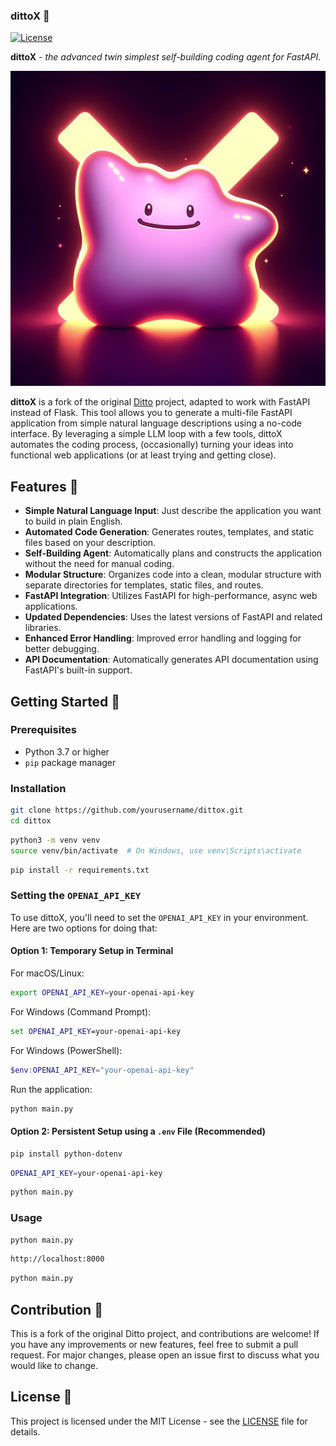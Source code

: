 ### dittoX 🚀

[![License](https://img.shields.io/github/license/faseeu/dittox)](LICENSE)

**dittoX** - *the advanced twin simplest self-building coding agent for FastAPI*.


![Image Description](ditto.png)

**dittoX** is a fork of the original [Ditto](https://github.com/yoheinakajima/ditto) project, adapted to work with FastAPI instead of Flask. This tool allows you to generate a multi-file FastAPI application from simple natural language descriptions using a no-code interface. By leveraging a simple LLM loop with a few tools, dittoX automates the coding process, (occasionally) turning your ideas into functional web applications (or at least trying and getting close).

## Features 🌟

- **Simple Natural Language Input**: Just describe the application you want to build in plain English.
- **Automated Code Generation**: Generates routes, templates, and static files based on your description.
- **Self-Building Agent**: Automatically plans and constructs the application without the need for manual coding.
- **Modular Structure**: Organizes code into a clean, modular structure with separate directories for templates, static files, and routes.
- **FastAPI Integration**: Utilizes FastAPI for high-performance, async web applications.
- **Updated Dependencies**: Uses the latest versions of FastAPI and related libraries.
- **Enhanced Error Handling**: Improved error handling and logging for better debugging.
- **API Documentation**: Automatically generates API documentation using FastAPI's built-in support.

## Getting Started 🚀

### Prerequisites

- Python 3.7 or higher
- `pip` package manager

### Installation

```bash
git clone https://github.com/yourusername/dittox.git
cd dittox
```

```bash
python3 -m venv venv
source venv/bin/activate  # On Windows, use venv\Scripts\activate
```

```bash
pip install -r requirements.txt
```

### Setting the `OPENAI_API_KEY`

To use dittoX, you'll need to set the `OPENAI_API_KEY` in your environment. Here are two options for doing that:

#### Option 1: Temporary Setup in Terminal

For macOS/Linux:

```bash
export OPENAI_API_KEY=your-openai-api-key
```

For Windows (Command Prompt):

```cmd
set OPENAI_API_KEY=your-openai-api-key
```

For Windows (PowerShell):

```powershell
$env:OPENAI_API_KEY="your-openai-api-key"
```

Run the application:

```bash
python main.py
```

#### Option 2: Persistent Setup using a `.env` File (Recommended)

```bash
pip install python-dotenv
```

```bash
OPENAI_API_KEY=your-openai-api-key
```

```bash
python main.py
```

### Usage

```bash
python main.py
```

```bash
http://localhost:8000
```

```bash
python main.py
```

## Contribution 🤝

This is a fork of the original Ditto project, and contributions are welcome! If you have any improvements or new features, feel free to submit a pull request. For major changes, please open an issue first to discuss what you would like to change.

## License 📄

This project is licensed under the MIT License - see the [LICENSE](LICENSE) file for details.
